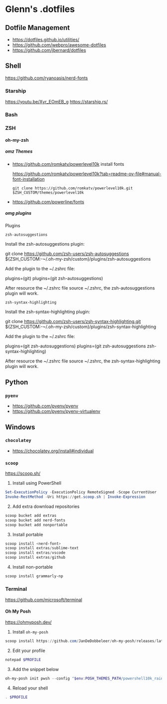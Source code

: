# Glenn's .dotfiles

## Dotfile Management
- https://dotfiles.github.io/utilities/
- https://github.com/webpro/awesome-dotfiles
- https://github.com/jbernard/dotfiles

## Shell
https://github.com/ryanoasis/nerd-fonts

### Starship
https://youtu.be/Xyr_EOmEB_g
https://starship.rs/

### Bash

### ZSH

#### oh-my-zsh

##### omz Themes

- https://github.com/romkatv/powerlevel10k
  install fonts

  https://github.com/romkatv/powerlevel10k?tab=readme-ov-file#manual-font-installation

  ```
  git clone https://github.com/romkatv/powerlevel10k.git $ZSH_CUSTOM/themes/powerlevel10k
  
  ```
- https://github.com/powerline/fonts

##### omg plugins

Plugins

    zsh-autosuggestions

Install the zsh-autosuggestions plugin:

git clone https://github.com/zsh-users/zsh-autosuggestions ${ZSH_CUSTOM:-~/.oh-my-zsh/custom}/plugins/zsh-autosuggestions

Add the plugin to the ~/.zshrc file:

plugins=(git)
plugins=(git zsh-autosuggestions)

After resource the ~/.zshrc file source ~/.zshrc, the zsh-autosuggestions plugin will work.

    zsh-syntax-highlighting

Install the zsh-syntax-highlighting plugin:

git clone https://github.com/zsh-users/zsh-syntax-highlighting.git ${ZSH_CUSTOM:-~/.oh-my-zsh/custom}/plugins/zsh-syntax-highlighting

Add the plugin to the ~/.zshrc file:

plugins=(git zsh-autosuggestions)
plugins=(git zsh-autosuggestions zsh-syntax-highlighting)

After resource the ~/.zshrc file source ~/.zshrc, the zsh-syntax-highlighting plugin will work.

## Python

### `pyenv`

* https://github.com/pyenv/pyenv
* https://github.com/pyenv/pyenv-virtualenv

## Windows

### `chocolatey`
* https://chocolatey.org/install#individual

### `scoop`
https://scoop.sh/
1. Install using PowerShell
```powershell
Set-ExecutionPolicy -ExecutionPolicy RemoteSigned -Scope CurrentUser
Invoke-RestMethod -Uri https://get.scoop.sh | Invoke-Expression
```
2. Add extra download repositories
```powershell
scoop bucket add extras
scoop bucket add nerd-fonts
scoop bucket add nonportable
```
3. Install portable
```powershell
scoop install <nerd-font>
scoop install extras/sublime-text
scoop install extras/vscode
scoop install extras/github
```
4. Install non-portable
```powershell
scoop install grammarly-np
```

### Terminal

https://github.com/microsoft/terminal

#### Oh My Posh

https://ohmyposh.dev/

1. Install `oh-my-posh`

```powershell
scoop install https://github.com/JanDeDobbeleer/oh-my-posh/releases/latest/download/oh-my-posh.json
```
2. Edit your profile

```powershell
notepad $PROFILE
```
3. Add the snippet below

```powershell
oh-my-posh init pwsh --config "$env:POSH_THEMES_PATH/powershell10k_rainbow.omp.json" | Invoke-Expression
```

4. Reload your shell

```powershell
. $PROFILE
```
